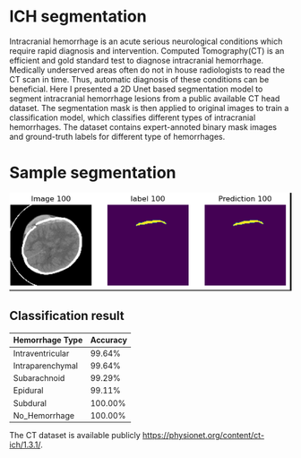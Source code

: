 # ICH segmentation
Intracranial hemorrhage is an acute serious neurological conditions which require rapid diagnosis and intervention. Computed Tomography(CT) is an efficient and gold standard test to diagnose intracranial hemorrhage. Medically underserved areas often do not in house radiologists to read the CT scan in time. Thus, automatic diagnosis of these conditions can be beneficial. Here I presented a 2D Unet based segmentation model to segment intracranial hemorrhage lesions from a public available CT head dataset. The segmentation mask is then applied to original images to train a classification model, which classifies different types of intracranial hemorrhages. The dataset contains expert-annoted binary mask images and ground-truth labels for different type of hemorrhages. 


# Sample segmentation
![Image Alt Text](image/sample-prediction.png)

## Classification result

| Hemorrhage Type          | Accuracy    |
| ------------------------ | ----------- |
| Intraventricular         | 99.64%      |
| Intraparenchymal         | 99.64%      |
| Subarachnoid             | 99.29%      |
| Epidural                 | 99.11%      |
| Subdural                 | 100.00%     |
| No_Hemorrhage            | 100.00%     |

The CT dataset is available publicly https://physionet.org/content/ct-ich/1.3.1/. 
